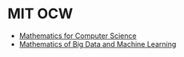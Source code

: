 # MIT OCW
- [Mathematics for Computer Science](Mathematics-for-Computer-Science)
- [Mathematics of Big Data and Machine Learning](Mathematics-of-Big-Data-and-Machine-Learning)
